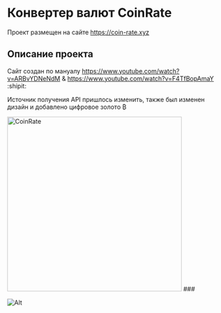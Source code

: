 # Конвертер валют CoinRate

Проект размещен на сайте https://coin-rate.xyz

## Описание проекта

Сайт создан по мануалу https://www.youtube.com/watch?v=ARBvYDNeNdM & https://www.youtube.com/watch?v=F4TfBopAmaY  :shipit:

Источник получения API пришлось изменить, также был изменен дизайн и добавлено цифровое золото ₿

<img src="https://raw.githubusercontent.com/MarinaDVetrova/CoinRate/master/images/final.gif" width="400px" alt="CoinRate">
###

![Alt](https://repobeats.axiom.co/api/embed/6248728a04924df41b226e8a907168b179f84793.svg "Repobeats analytics image")
